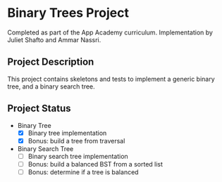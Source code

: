 # Binary Trees Project
Completed as part of the App Academy curriculum. Implementation by Juliet Shafto and Ammar Nassri.

## Project Description
This project contains skeletons and tests to implement a generic binary tree, and a binary search tree.

## Project Status
- Binary Tree
    - [x] Binary tree implementation
    - [x] Bonus: build a tree from traversal
- Binary Search Tree
    - [ ] Binary search tree implementation
    - [ ] Bonus: build a balanced BST from a sorted list
    - [ ] Bonus: determine if a tree is balanced
